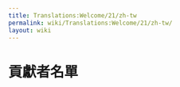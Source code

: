 ```yaml
---
title: Translations:Welcome/21/zh-tw
permalink: wiki/Translations:Welcome/21/zh-tw/
layout: wiki
---
```


# 貢獻者名單
